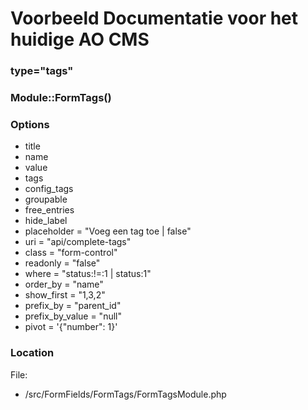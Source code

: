 # Voorbeeld Documentatie voor het huidige AO CMS

### type="tags"
### Module::FormTags()

### Options
- title
- name
- value
- tags
- config_tags
- groupable
- free_entries
- hide_label
- placeholder = "Voeg een tag toe \| false"
- uri = "api/complete-tags"
- class = "form-control"
- readonly = "false"
- where = "status:!=:1 \| status:1"
- order_by = "name"
- show_first = "1,3,2"
- prefix_by = "parent_id"
- prefix_by_value = "null"
- pivot = '{"number": 1}'

### Location

File:
- /src/FormFields/FormTags/FormTagsModule.php

